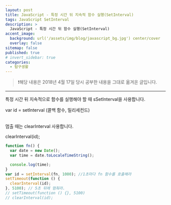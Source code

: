 ```yaml
---
layout: post
title: JavaScript - 특정 시간 뒤 지속적 함수 실행(SetInterval)
tags: JavaScript SetInterval
description: >
  JavaScript - 특정 시간 뒤 함수 실행(SetInterval)
accent_image:
  background: url('/assets/img/blog/javascript_bg.jpg') center/cover
  overlay: false
sitemap: false
published: true
# invert_sidebar: true
categories:
  - 탐구생활
---
```


> ❗️해당 내용은 2018년 4월 17일 당시 공부한 내용을 그대로 옮겨온 글입니다.

---

특정 시간 뒤 지속적으로 함수를 실행해야 할 때 sSetInterval을 사용합니다.<br>

var id = setInterval (콜백 함수, 밀리세컨드)<br><br>

멈출 때는 clearInterval 사용합니다.<br>

clearInterval(id);<br>

```javascript
function fn() {
  var date = new Date();
  var time = date.toLocaleTimeString();

  console.log(time);
}
var id = setInterval(fn, 1000); //1초마다 fn 함수를 호출해라
setTimeout(function () {
  clearInterval(id);
}, 5100); // 5초 뒤에 멈춰라.
// setTimeout(function () {}, 5100)
// clearInterval(id);
```

